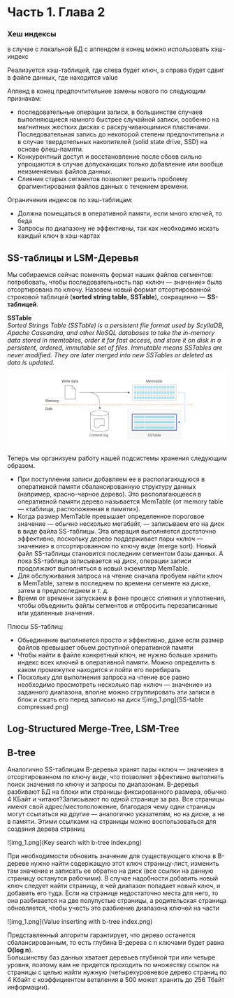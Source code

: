 # Часть 1. Глава 2 

### Хеш индексы

в случае с локальной БД с аппендом в конец можно использовать хэш-индекс

Реализуется хэш-таблицей, где слева будет ключ, а справа будет сдвиг в файле данных, где находится value



Аппенд в конец предпочтительнее замены нового по следующим признакам:
* последовательные операции записи, в большинстве случаев выполняющиеся намного быстрее случайной записи, особенно на магнитных жестких дисках с раскручивающимися пластинами.
Последовательная запись до некоторой степени предпочтительна и в случае твердотельных накопителей (solid state drive, SSD) на основе флеш-памяти. 
* Конкурентный доступ и восстановление после сбоев сильно упрощаются в случае допускающих только добавление или вообще неизменяемых файлов данных.
* Слияние старых сегментов позволяет решить проблему фрагментирования файлов данных с течением времени.

Ограничения индексов по хэш-таблицам: 
* Должна помещаться в оперативной памяти, если много ключей, то беда
* Запросы по диапазону не эффективны, так как необходимо искать каждый ключ в хэш-картах

## SS-таблицы и LSM-Деревья
Мы собираемся сейчас поменять формат наших файлов сегментов: потребовать,
чтобы последовательность пар «ключ — значение» была отсортирована по ключу. 
Назовем новый формат отсортированной строковой таблицей (**sorted string table**, **SSTable**), сокращенно — **SS-таблицей**. 

**SSTable**  
_Sorted Strings Table (SSTable) is a persistent file format used by ScyllaDB, Apache Cassandra, and other NoSQL databases to take the in-memory data stored in memtables, order it for fast access, and store it on disk in a persistent, ordered, immutable set of files.
Immutable means SSTables are never modified. They are later merged into new SSTables or deleted as data is updated._

![img.png](img.png)

Теперь мы организуем работу нашей подсистемы хранения следующим образом.
* При поступлении записи добавляем ее в располагающуюся в оперативной памяти сбалансированную структуру данных (например, красно-черное дерево).
Это располагающееся в оперативной памяти дерево называется MemTable (от memory table — «таблица, расположенная в памяти»).
* Когда размер MemTable превышает определенное пороговое значение — обычно несколько мегабайт, — записываем его на диск в виде файла SS-таблицы. Эта операция выполняется достаточно эффективно, поскольку дерево поддерживает пары «ключ — значение» в отсортированном по ключу виде (merge sort).
Новый файл SS-таблицы становится последним сегментом базы данных. А пока SS-таблица записывается на диск, операции записи продолжают выполняться в новый экземпляр MemTable.
* Для обслуживания запроса на чтение сначала пробуем найти ключ в MemTable, затем в последнем по времени сегменте на диске, затем в предпоследнем и т. д.
* Время от времени запускаем в фоне процесс слияния и уплотнения, чтобы объединить файлы сегментов и отбросить перезаписанные или удаленные значения.




Плюсы SS-таблиц:

* Обьединение выполняется просто и эффективно, даже если размер файлов превышает обьем доступной оперативной памяти
* Чтобы найти в файле конкретный ключ, не нужно больше хранить индекс всех ключей в оперативной памяти. Можно определить в каком промежутке находится и пойти его перебирать
* Поскольку для выполнения запроса на чтение все равно необходимо просмотреть несколько пар «ключ — значение» из заданного диапазона, вполне можно сгруппировать эти записи в блок и сжать его перед записью на диск
![img_1.png](SS-table compressed.png)



## Log-Structured Merge-Tree, LSM-Tree





## B-tree
Аналогично SS-таблицам B-деревья хранят пары «ключ — значение» в отсортированном по ключу виде, что позволяет эффективно выполнять поиск значения по ключу и запросы по диапазонам.
B-деревья разбивают БД на блоки или страницы фиксированного размера, обычно 4 КБайт и читают?Записывают по одной странице за раз.
Все страницы имеют свой адрес/местоположение, благодаря чему одни страницы могут ссылаться на другие — аналогично указателям, но на диске, а не в памяти.
Этими ссылками на страницы можно воспользоваться для создания дерева страниц

![img_1.png](Key search with b-tree index.png)

При необходимости обновить значение для существующего ключа в B-дереве нужно найти содержащую этот ключ страницу-лист, изменить там значение и записать ее обратно на диск (все ссылки на данную страницу останутся рабочими).
В случае надобности добавить новый ключ следует найти страницу, в чей диапазон попадает новый ключ, и добавить его туда.
Если на странице недостаточно места для него, то она разбивается на две полупустые страницы, а родительская страница обновляется, чтобы учесть это разбиение диапазона ключей на части

![img_1.png](Value inserting with b-tree index.png)

Представленный алгоритм гарантирует, что дерево останется сбалансированным, то есть глубина B-дерева с n ключами будет равна **O(log n**).  
Большинству баз данных хватает деревьев глубиной три или четыре уровня, поэтому вам не придется проходить по множеству ссылок на страницы с целью найти нужную (четырехуровневое дерево страниц по 4 Кбайт с коэффициентом ветвления в 500 может хранить до 256 Тбайт информации).